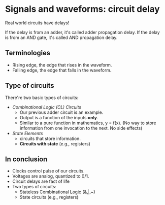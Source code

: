 # Signals and waveforms: circuit delay

Real world circuits have delays!

If the delay is from an adder, it's called adder propagation delay. If the delay
is from an AND gate, it's called AND propagation delay.

## Terminologies
- Rising edge, the edge that rises in the waveform.
- Falling edge, the edge that falls in the waveform.

## Type of circuits
There're two basic types of circuits:
- *Combinational Logic (CL) Circuits*
    - Our previous adder circuit is an example.
    - Output is a function of the inputs **only**.
    - Similar to a pure function in mathematics, y = f(x). (No way to store
    information from one invocation to the next. No side effects)
- *State Elements*
    - circuits that store information.
    - **Circuits with state** (e.g., registers)

## In conclusion
- Clocks control pulse of our circuits.
- Voltages are analog, quantized to 0/1.
- Circuit delays are fact of life
- Two types of circuits:
    - Stateless Combinational Logic (&,|,~)
    - State circuits (e.g., registers)
